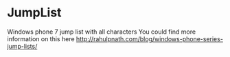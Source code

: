 JumpList
========

Windows phone 7 jump list with all characters
You could find more information on this here
http://rahulpnath.com/blog/windows-phone-series-jump-lists/
